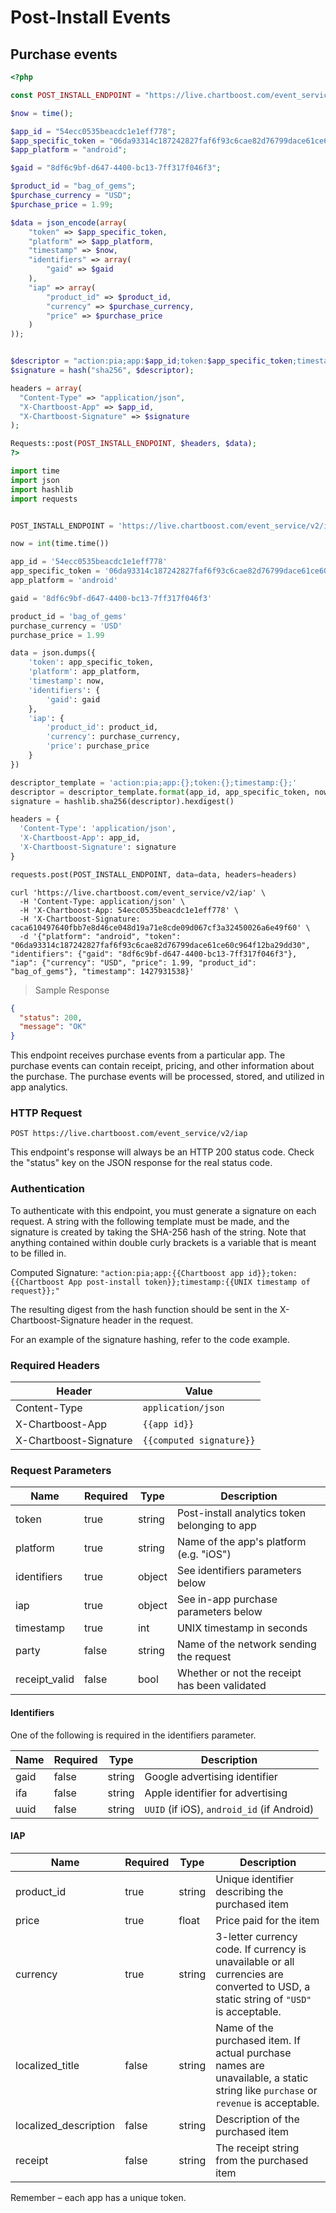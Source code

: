 # Post-Install Events

## Purchase events

```php
<?php

const POST_INSTALL_ENDPOINT = "https://live.chartboost.com/event_service/v2/iap";

$now = time();

$app_id = "54ecc0535beacdc1e1eff778";
$app_specific_token = "06da93314c187242827faf6f93c6cae82d76799dace61ce60c964f12ba29dd30";
$app_platform = "android";

$gaid = "8df6c9bf-d647-4400-bc13-7ff317f046f3";

$product_id = "bag_of_gems";
$purchase_currency = "USD";
$purchase_price = 1.99;

$data = json_encode(array(
	"token" => $app_specific_token,
	"platform" => $app_platform,
	"timestamp" => $now,
	"identifiers" => array(
		"gaid" => $gaid
	),
	"iap" => array(
		"product_id" => $product_id,
		"currency" => $purchase_currency,
		"price" => $purchase_price
	)
));


$descriptor = "action:pia;app:$app_id;token:$app_specific_token;timestamp:$now;";
$signature = hash("sha256", $descriptor);

headers = array(
  "Content-Type" => "application/json",
  "X-Chartboost-App" => $app_id,
  "X-Chartboost-Signature" => $signature
);

Requests::post(POST_INSTALL_ENDPOINT, $headers, $data);
?>
```

```python
import time
import json
import hashlib
import requests


POST_INSTALL_ENDPOINT = 'https://live.chartboost.com/event_service/v2/iap'

now = int(time.time())

app_id = '54ecc0535beacdc1e1eff778'
app_specific_token = '06da93314c187242827faf6f93c6cae82d76799dace61ce60c964f12ba29dd30'
app_platform = 'android'

gaid = '8df6c9bf-d647-4400-bc13-7ff317f046f3'

product_id = 'bag_of_gems'
purchase_currency = 'USD'
purchase_price = 1.99

data = json.dumps({
	'token': app_specific_token,
	'platform': app_platform,
	'timestamp': now,
	'identifiers': {
		'gaid': gaid
	},
	'iap': {
		'product_id': product_id,
		'currency': purchase_currency,
		'price': purchase_price
	}
})

descriptor_template = 'action:pia;app:{};token:{};timestamp:{};'
descriptor = descriptor_template.format(app_id, app_specific_token, now)
signature = hashlib.sha256(descriptor).hexdigest()

headers = {
  'Content-Type': 'application/json',
  'X-Chartboost-App': app_id,
  'X-Chartboost-Signature': signature
}

requests.post(POST_INSTALL_ENDPOINT, data=data, headers=headers)
```

```shell
curl 'https://live.chartboost.com/event_service/v2/iap' \
  -H 'Content-Type: application/json' \
  -H 'X-Chartboost-App: 54ecc0535beacdc1e1eff778' \
  -H 'X-Chartboost-Signature: caca610497640fbb7e8d46ce048d19a71e8cde09d067cf3a32450026a6e49f60' \
  -d '{"platform": "android", "token": "06da93314c187242827faf6f93c6cae82d76799dace61ce60c964f12ba29dd30", "identifiers": {"gaid": "8df6c9bf-d647-4400-bc13-7ff317f046f3"}, "iap": {"currency": "USD", "price": 1.99, "product_id": "bag_of_gems"}, "timestamp": 1427931538}'
```

> Sample Response

```json
{
  "status": 200,
  "message": "OK"
}
```

This endpoint receives purchase events from a particular app. The purchase events can contain receipt, pricing, and other information about the purchase. The purchase events will be processed, stored, and utilized in app analytics.

### HTTP Request

`POST https://live.chartboost.com/event_service/v2/iap`

<aside class="notice">
This endpoint's response will always be an HTTP 200 status code. Check the "status" key on the JSON response for the real status code.
</aside>

### Authentication

To authenticate with this endpoint, you must generate a signature on each request. A string with the following template must be made, and the signature is created by taking the SHA-256 hash of the string. Note that anything contained within double curly brackets is a variable that is meant to be filled in.

Computed Signature: `"action:pia;app:{{Chartboost app id}};token:{{Chartboost App post-install token}};timestamp:{{UNIX timestamp of request}};"`

The resulting digest from the hash function should be sent in the X-Chartboost-Signature header in the request.

For an example of the signature hashing, refer to the code example.


### Required Headers

Header                 | Value
----                   | -----
Content-Type           | `application/json`
X-Chartboost-App       | `{{app id}}`
X-Chartboost-Signature | `{{computed signature}}`

### Request Parameters

Name          | Required | Type   | Description
----          | -------- | ----   | -----------
token         | true     | string | Post-install analytics token belonging to app
platform      | true     | string | Name of the app's platform (e.g. "iOS")
identifiers   | true     | object | See identifiers parameters below
iap           | true     | object | See in-app purchase parameters below
timestamp     | true     | int    | UNIX timestamp in seconds
party         | false    | string | Name of the network sending the request
receipt_valid | false    | bool   | Whether or not the receipt has been validated

#### Identifiers

One of the following is required in the identifiers parameter.

Name          | Required | Type   | Description
----          | -------- | ----   | -----------
gaid          | false    | string | Google advertising identifier
ifa           | false    | string | Apple identifier for advertising
uuid          | false    | string | `UUID` (if iOS), `android_id` (if Android)

#### IAP

Name                    | Required | Type   | Description
----                    | -------- | ----   | -----------
product_id              | true     | string | Unique identifier describing the purchased item
price                   | true     | float  | Price paid for the item
currency                | true     | string | 3-letter currency code. If currency is unavailable or all currencies are converted to USD, a static string of <code>"USD"</code> is acceptable.
localized_title         | false    | string | Name of the purchased item. If actual purchase names are unavailable, a static string like <code>purchase</code> or <code>revenue</code> is acceptable.
localized_description   | false    | string | Description of the purchased item
receipt                 | false    | string | The receipt string from the purchased item


<aside class="success">
Remember &ndash; each app has a unique token.
</aside>